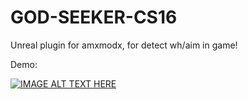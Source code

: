 # GOD-SEEKER-CS16
 Unreal plugin for amxmodx, for detect wh/aim in game! 

Demo:

[![IMAGE ALT TEXT HERE](https://img.youtube.com/vi/FDDTJKG3LzQ/0.jpg)](https://www.youtube.com/watch?v=FDDTJKG3LzQ)

